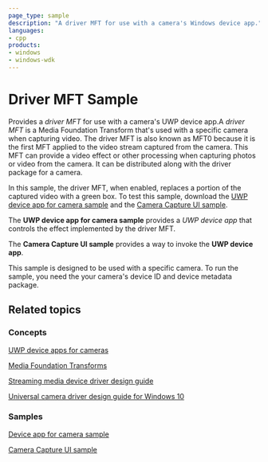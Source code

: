 ```yaml
---
page_type: sample
description: "A driver MFT for use with a camera's Windows device app."
languages:
- cpp
products:
- windows
- windows-wdk
---
```


# Driver MFT Sample

Provides a *driver MFT* for use with a camera's UWP device app.A *driver MFT* is a Media Foundation Transform that's used with a specific camera when capturing video. The driver MFT is also known as MFT0 because it is the first MFT applied to the video stream captured from the camera. This MFT can provide a video effect or other processing when capturing photos or video from the camera. It can be distributed along with the driver package for a camera.

In this sample, the driver MFT, when enabled, replaces a portion of the captured video with a green box. To test this sample, download the [UWP device app for camera sample](https://go.microsoft.com/fwlink/p/?linkid=249442) and the [Camera Capture UI sample](https://go.microsoft.com/fwlink/p/?linkid=249441).

The **UWP device app for camera sample** provides a *UWP device app* that controls the effect implemented by the driver MFT.

The **Camera Capture UI sample** provides a way to invoke the **UWP device app**.

This sample is designed to be used with a specific camera. To run the sample, you need the your camera's device ID and device metadata package.

## Related topics

### Concepts

[UWP device apps for cameras](https://docs.microsoft.com/windows-hardware/drivers/devapps/uwp-device-apps-for-webcams)

[Media Foundation Transforms](https://docs.microsoft.com/windows/win32/medfound/media-foundation-transforms)

[Streaming media device driver design guide](https://docs.microsoft.com/windows-hardware/drivers/stream)

[Universal camera driver design guide for Windows 10](https://docs.microsoft.com/windows-hardware/drivers/stream/windows-10-technical-preview-camera-drivers-design-guide)

### Samples

[Device app for camera sample](https://go.microsoft.com/fwlink/p/?linkid=249442)

[Camera Capture UI sample](https://go.microsoft.com/fwlink/p/?linkid=249441%20)

